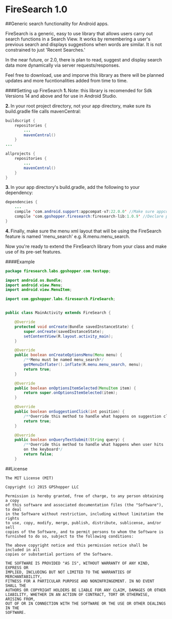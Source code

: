 # FireSearch 1.0
##Generic search functionality for Android apps.

FireSearch is a generic, easy to use library that allows users carry out search functions in a Search View. It works by remembering a user's previous search and displays suggestions when words are similar. It is not constrained to just 'Recent Searches.' 

In the near future, or 2.0, there is plan to read, suggest and display search data more dynamically via server requests/responses.


Feel free to download, use and imporve this library as there will be planned updates and more fucntionalities added from time to time.

####Setting up FireSearch
<b>1. </b>Note: this library is recomended for Sdk Versions 14 and above and for use in Android Studio.

<b>2. </b>In your root project directory, not your app directory, make sure its build.gradle file calls mavenCentral:

```java
buildscript {
    repositories {
        ...
        mavenCentral() 
    }
...

allprojects {
    repositories {
        ...
        mavenCentral() 
    }
}
```

<b>3. </b>In your app directory's build.gradle, add the following to your dependency:

```java
dependencies {
    ...
    compile 'com.android.support:appcompat-v7:22.0.0' //Make sure appcompat support is also called
    compile 'com.gpshopper.firesearch:firesearch-lib:1.0.9' //Declare plugin dependency, this is the latest version
}
```

<b>4. </b>Finally, make sure the menu xml layout that will be using the FireSearch feature is named 'menu_search' e.g. R.menu.menu_search.
 
 
 
Now you're ready to extend the FireSearch library from your class and make use of its pre-set features.



####Example

```java
package firesearch.labs.gpshopper.com.testapp;

import android.os.Bundle;
import android.view.Menu;
import android.view.MenuItem;

import com.gpshopper.labs.firesearch.FireSearch;


public class MainActivity extends FireSearch {

    @Override
    protected void onCreate(Bundle savedInstanceState) {
        super.onCreate(savedInstanceState);
        setContentView(R.layout.activity_main);
    }

    @Override
    public boolean onCreateOptionsMenu(Menu menu) {
        /**Menu must be named menu_search*/
        getMenuInflater().inflate(R.menu.menu_search, menu);
        return true;
    }

    @Override
    public boolean onOptionsItemSelected(MenuItem item) {
        return super.onOptionsItemSelected(item);
    }

    @Override
    public boolean onSuggestionClick(int position) {
        /**Override this method to handle what happens on suggestion click*/
        return true;
    }

    @Override
    public boolean onQueryTextSubmit(String query) {
        /**Override this method to handle what happens when user hits 'Go' or 'Search' button
        on the keyboard*/
        return false;
    }
```



##License
```text
The MIT License (MIT)

Copyright (c) 2015 GPShopper LLC

Permission is hereby granted, free of charge, to any person obtaining a copy
of this software and associated documentation files (the "Software"), to deal
in the Software without restriction, including without limitation the rights
to use, copy, modify, merge, publish, distribute, sublicense, and/or sell
copies of the Software, and to permit persons to whom the Software is
furnished to do so, subject to the following conditions:

The above copyright notice and this permission notice shall be included in all
copies or substantial portions of the Software.

THE SOFTWARE IS PROVIDED "AS IS", WITHOUT WARRANTY OF ANY KIND, EXPRESS OR
IMPLIED, INCLUDING BUT NOT LIMITED TO THE WARRANTIES OF MERCHANTABILITY,
FITNESS FOR A PARTICULAR PURPOSE AND NONINFRINGEMENT. IN NO EVENT SHALL THE
AUTHORS OR COPYRIGHT HOLDERS BE LIABLE FOR ANY CLAIM, DAMAGES OR OTHER
LIABILITY, WHETHER IN AN ACTION OF CONTRACT, TORT OR OTHERWISE, ARISING FROM,
OUT OF OR IN CONNECTION WITH THE SOFTWARE OR THE USE OR OTHER DEALINGS IN THE
SOFTWARE.
```
